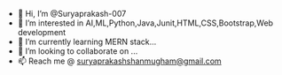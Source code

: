- 👋 Hi, I’m @Suryaprakash-007
- 👀 I’m interested in AI,ML,Python,Java,Junit,HTML,CSS,Bootstrap,Web development
- 🌱 I’m currently learning MERN stack...
- 💞️ I’m looking to collaborate on ...
- 📫 Reach me @ suryaprakashshanmugham@gmail.com

<!---
Suryaprakash-007/Suryaprakash-007 is a ✨ special ✨ repository because its `README.md` (this file) appears on your GitHub profile.
You can click the Preview link to take a look at your changes.
--->
